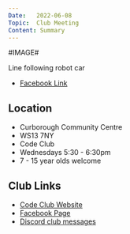 ```yaml
---
Date:   2022-06-08
Topic:  Club Meeting
Content: Summary
---
```

#IMAGE#

Line following robot car

* [Facebook Link](https://www.facebook.com/1481985248595237/posts/4923046207822440/)

## Location

* Curborough Community Centre
* WS13 7NY
* Code Club
* Wednesdays 5:30 - 6:30pm
* 7 - 15 year olds welcome

## Club Links

* [Code Club Website](https://lichfield-code-club.github.io/)
* [Facebook Page](https://www.facebook.com/LichfieldCoders)
* [Discord club messages](https://discord.gg/szz6xGK)
